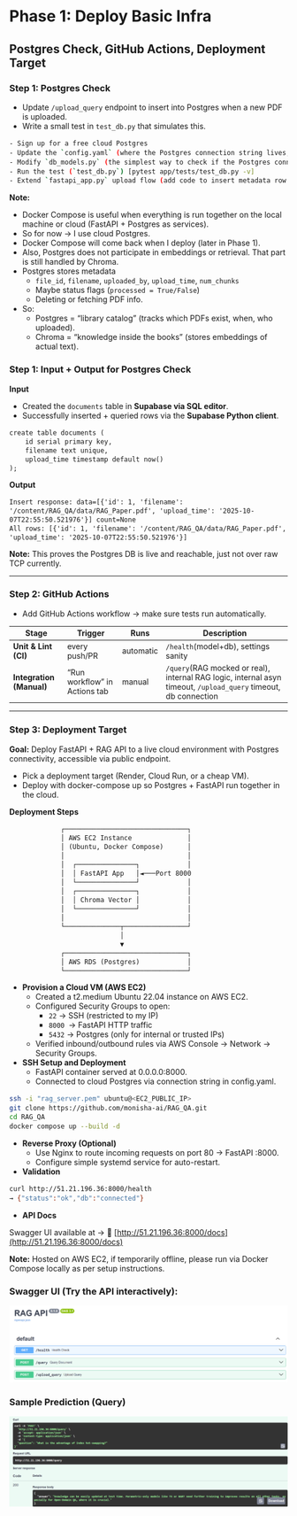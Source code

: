 # Phase 1: Deploy Basic Infra
## Postgres Check, GitHub Actions, Deployment Target

### Step 1: Postgres Check
- Update `/upload_query` endpoint to insert into Postgres when a new PDF is uploaded.
- Write a small test in `test_db.py` that simulates this.

```bash
- Sign up for a free cloud Postgres
- Update the `config.yaml` (where the Postgres connection string lives, you will get this info from cloud Postgres)
- Modify `db_models.py` (the simplest way to check if the Postgres connection is alive)
- Run the test (`test_db.py`) [pytest app/tests/test_db.py -v]
- Extend `fastapi_app.py` upload flow (add code to insert metadata row into Postgres on upload.)
```

**Note:**
- Docker Compose is useful when everything is run together on the local machine or cloud (FastAPI + Postgres as services).
- So for now → I use cloud Postgres.
- Docker Compose will come back when I deploy (later in Phase 1).
- Also, Postgres does not participate in embeddings or retrieval. That part is still handled by Chroma.
- Postgres stores metadata
  - `file_id`, `filename`, `uploaded_by`, `upload_time`, `num_chunks`
  - Maybe status flags (`processed = True/False`)
  - Deleting or fetching PDF info.
- So:
  - Postgres = “library catalog” (tracks which PDFs exist, when, who uploaded).
  - Chroma = “knowledge inside the books” (stores embeddings of actual text).

### Step 1: Input + Output for Postgres Check
**Input**
- Created the `documents` table in **Supabase via SQL editor**.
- Successfully inserted + queried rows via the **Supabase Python client**.

```
create table documents (
    id serial primary key,
    filename text unique,
    upload_time timestamp default now()
);
```
**Output**
```
Insert response: data=[{'id': 1, 'filename': '/content/RAG_QA/data/RAG_Paper.pdf', 'upload_time': '2025-10-07T22:55:50.521976'}] count=None
All rows: [{'id': 1, 'filename': '/content/RAG_QA/data/RAG_Paper.pdf', 'upload_time': '2025-10-07T22:55:50.521976'}]
```
**Note:** This proves the Postgres DB is live and reachable, just not over raw TCP currently. 

---
### Step 2: GitHub Actions
- Add GitHub Actions workflow → make sure tests run automatically.
  
| Stage                    | Trigger                       | Runs        | Description |
| ------------------------ | ----------------------------- | ----------- | ------------|
| **Unit & Lint (CI)**     | every push/PR                 |  automatic | `/health`(model+db), settings sanity|
| **Integration (Manual)** | “Run workflow” in Actions tab |  manual| `/query`(RAG mocked or real), internal RAG logic, internal asyn timeout, `/upload_query` timeout, db connection |

---
### Step 3: Deployment Target

**Goal:** Deploy FastAPI + RAG API to a live cloud environment with Postgres connectivity, accessible via public endpoint.

- Pick a deployment target (Render, Cloud Run, or a cheap VM).
- Deploy with docker-compose up so Postgres + FastAPI run together in the cloud.

**Deployment Steps**

                 ┌───────────────────────────────┐
                 │ AWS EC2 Instance              │
                 │ (Ubuntu, Docker Compose)      │
                 │                               │
                 │  ┌───────────────┐            │
                 │  │ FastAPI App   │◄───Port 8000
                 │  └───────────────┘            │
                 │  ┌───────────────┐            │
                 │  │ Chroma Vector │            │
                 │  └───────────────┘            │
                 │                               │
                 └──────────────┬────────────────┘
                                │
                                ▼
                 ┌───────────────────────────────┐
                 │ AWS RDS (Postgres)            │
                 └───────────────────────────────┘


- **Provision a Cloud VM (AWS EC2)**
  - Created a t2.medium Ubuntu 22.04 instance on AWS EC2.
  - Configured Security Groups to open:
    - `22` → SSH (restricted to my IP)
    - `8000 `→ FastAPI HTTP traffic
    - `5432` → Postgres (only for internal or trusted IPs)
  - Verified inbound/outbound rules via AWS Console → Network → Security Groups.
- **SSH Setup and Deployment**
  - FastAPI container served at 0.0.0.0:8000.
  - Connected to cloud Postgres via connection string in config.yaml.
```bash
ssh -i "rag_server.pem" ubuntu@<EC2_PUBLIC_IP>
git clone https://github.com/monisha-ai/RAG_QA.git
cd RAG_QA
docker compose up --build -d
```
- **Reverse Proxy (Optional)**
  - Use Nginx to route incoming requests on port 80 → FastAPI :8000.
  - Configure simple systemd service for auto-restart.
- **Validation**
```bash
curl http://51.21.196.36:8000/health
→ {"status":"ok","db":"connected"}
```
- **API Docs**

Swagger UI available at →
🔗 [http://51.21.196.36:8000/docs](http://51.21.196.36:8000/docs)

**Note:** Hosted on AWS EC2, if temporarily offline, please run via Docker Compose locally as per setup instructions.

### Swagger UI (Try the API interactively):

![Swagger UI Screenshot](https://github.com/Monisha-RK10//RAG_QA-Retrieval-Augmented-Question-Answering/blob/main/output/swagger_ui.png?raw=true)

### Sample Prediction (Query)
![Prediction result](https://github.com/Monisha-RK10//RAG_QA-Retrieval-Augmented-Question-Answering/blob/main/output/predict_output.png?raw=true)
